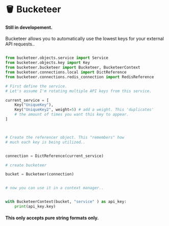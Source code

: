 
# 🪣 Bucketeer

#### Still in developement.


Bucketeer allows you to automatically use the lowest keys for your external API requests..

```python

from bucketeer.objects.service import Service
from bucketeer.objects.key import Key
from bucketeer.bucketeer import Bucketeer, BucketeerContext
from bucketeer.connections.local import DictReference
from bucketeer.connections.redis_connection import RedisReference

# First define the service. 
# Let's assume I'm rotating multiple API keys from this service.

current_service = [
    Key("UniqueKey"),
    Key("UniqueKey2", weight=5) # add a weight. This 'duplicates' 
    # the amount of times you want this key to appear.
]



# Create the referencer object. This "remembers" how 
# much each key is being utilized..


connection = DictReference(current_service)

# create bucketeer

bucket = Bucketeer(connection)


# now you can use it in a context manager..


with BucketeerContext(bucket, "service" ) as api_key:
    print(api_key.key)

```

#### This only accepts pure string formats only.